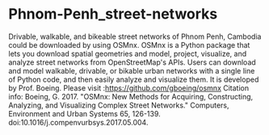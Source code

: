 # Phnom-Penh_street-networks
Drivable, walkable, and bikeable street networks of Phnom Penh, Cambodia could be downloaded by using OSMnx.
OSMnx is a Python package that lets you download spatial geometries and model, project, visualize, and analyze street networks from OpenStreetMap's APIs. Users can download and model walkable, drivable, or bikable urban networks with a single line of Python code, and then easily analyze and visualize them. It is developed by Prof. Boeing.
Please visit :https://github.com/gboeing/osmnx
Citation info: Boeing, G. 2017. "OSMnx: New Methods for Acquiring, Constructing, Analyzing, and Visualizing Complex Street Networks." Computers, Environment and Urban Systems 65, 126-139. doi:10.1016/j.compenvurbsys.2017.05.004.
